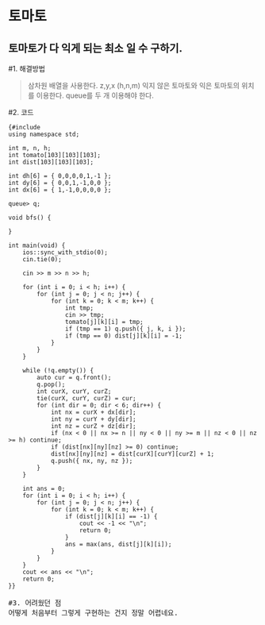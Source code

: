 토마토
=====================================
토마토가 다 익게 되는 최소 일 수 구하기. 
-------------------------------------

#1. 해결방법
> 삼차원 배열을 사용한다. z,y,x (h,n,m) 
> 익지 않은 토마토와 익은 토마토의 위치를 이용한다. queue를 두 개 이용해야 한다.

#2. 코드
<pre><code>{#include <bits/stdc++.h>
using namespace std;

int m, n, h;
int tomato[103][103][103];
int dist[103][103][103];

int dh[6] = { 0,0,0,0,1,-1 };
int dy[6] = { 0,0,1,-1,0,0 };
int dx[6] = { 1,-1,0,0,0,0 };

queue<tuple<int, int, int>> q;

void bfs() {

}

int main(void) {
	ios::sync_with_stdio(0);
	cin.tie(0);

	cin >> m >> n >> h;
	
	for (int i = 0; i < h; i++) {
		for (int j = 0; j < n; j++) {
			for (int k = 0; k < m; k++) {
				int tmp;
				cin >> tmp;
				tomato[j][k][i] = tmp;
				if (tmp == 1) q.push({ j, k, i });
				if (tmp == 0) dist[j][k][i] = -1;
			}
		}
	}

	while (!q.empty()) {
		auto cur = q.front();
		q.pop();
		int curX, curY, curZ;
		tie(curX, curY, curZ) = cur;
		for (int dir = 0; dir < 6; dir++) {
			int nx = curX + dx[dir];
			int ny = curY + dy[dir];
			int nz = curZ + dz[dir];
			if (nx < 0 || nx >= n || ny < 0 || ny >= m || nz < 0 || nz >= h) continue;
			if (dist[nx][ny][nz] >= 0) continue;
			dist[nx][ny][nz] = dist[curX][curY][curZ] + 1;
			q.push({ nx, ny, nz });
		}
	}

	int ans = 0;
	for (int i = 0; i < h; i++) {
		for (int j = 0; j < n; j++) {
			for (int k = 0; k < m; k++) {
				if (dist[j][k][i] == -1) {
					cout << -1 << "\n";
					return 0;
				}
				ans = max(ans, dist[j][k][i]);
			}
		}
	}
	cout << ans << "\n";
	return 0;
}}</code>

#3. 어려웠던 점
어떻게 처음부터 그렇게 구현하는 건지 정말 어렵네요.
